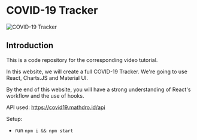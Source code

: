 # COVID-19 Tracker

![COVID-19 Tracker](https://i.ibb.co/X87BqVY/Screenshot-2020-04-13-at-10-14-58.png)

## Introduction
This is a code repository for the corresponding video tutorial. 

In this website, we will create a full COVID-19 Tracker. We're going to use React, Charts.JS and Material UI.

By the end of this website, you will have a strong understanding of React's workflow and the use of hooks.

API used: https://covid19.mathdro.id/api

Setup:
- run ```npm i && npm start```
